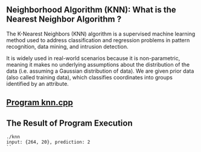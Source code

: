 ## Neighborhood Algorithm (KNN): What is the Nearest Neighbor Algorithm ?

The K-Nearest Neighbors (KNN) algorithm is a supervised machine learning method used to address classification and regression problems in pattern recognition, data mining, and intrusion detection.

It is widely used in real-world scenarios because it is non-parametric, meaning it makes no underlying assumptions about the distribution of the data (i.e. assuming a Gaussian distribution of data). We are given prior data (also called training data), which classifies coordinates into groups identified by an attribute.

## [Program knn.cpp](https://github.com/madou-sow/OnlineML_ESP32/blob/main/ARDUINO/K-NN/knn.cpp)

## The Result of Program Execution
```
./knn
input: {264, 20}, prediction: 2
``
